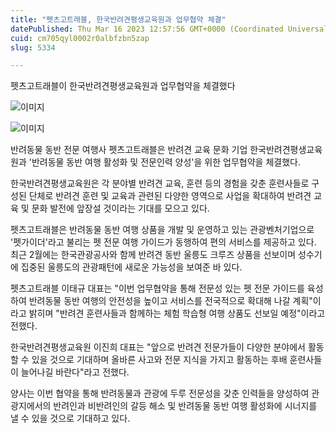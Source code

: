 ```yaml
---
title: "펫츠고트래블, 한국반려견평생교육원과 업무협약 체결"
datePublished: Thu Mar 16 2023 12:57:56 GMT+0000 (Coordinated Universal Time)
cuid: cm705qyl0002r0albfzbn5zap
slug: 5334

---
```



펫츠고트래블이 한국반려견평생교육원과 업무협약을 체결했다

![이미지](https://cdn.hashnode.com/res/hashnode/image/upload/v1739258738843/2cb5295a-eaec-48a5-bd87-449f27c2c365.jpeg)

![이미지](https://cdn.hashnode.com/res/hashnode/image/upload/v1739258740963/0c0881e7-1307-46ef-8819-be2de37679cf.jpeg)

반려동물 동반 전문 여행사 펫츠고트래블은 반려견 교육 문화 기업 한국반려견평생교육원과 '반려동물 동반 여행 활성화 및 전문인력 양성'을 위한 업무협약을 체결했다.

한국반려견평생교육원은 각 분야별 반려견 교육, 훈련 등의 경험을 갖춘 훈련사들로 구성된 단체로 반려견 훈련 및 교육과 관련된 다양한 영역으로 사업을 확대하여 반려견 교육 및 문화 발전에 앞장설 것이라는 기대를 모으고 있다.

펫츠고트래블은 반려동물 동반 여행 상품을 개발 및 운영하고 있는 관광벤처기업으로 '펫가이더'라고 불리는 펫 전문 여행 가이드가 동행하여 편의 서비스를 제공하고 있다. 최근 2월에는 한국관광공사와 함께 반려견 동반 울릉도 크루즈 상품을 선보이며 성수기에 집중된 울릉도의 관광패턴에 새로운 가능성을 보여준 바 있다.

펫츠고트래블 이태규 대표는 "이번 업무협약을 통해 전문성 있는 펫 전문 가이드를 육성하여 반려동물 동반 여행의 안전성을 높이고 서비스를 전국적으로 확대해 나갈 계획"이라고 밝히며 "반려견 훈련사들과 함께하는 체험 학습형 여행 상품도 선보일 예정"이라고 전했다.

한국반려견평생교육원 이진희 대표는 "앞으로 반려견 전문가들이 다양한 분야에서 활동할 수 있을 것으로 기대하며 올바른 사고와 전문 지식을 가지고 활동하는 후배 훈련사들이 늘어나길 바란다"라고 전했다.

양사는 이번 협약을 통해 반려동물과 관광에 두루 전문성을 갖춘 인력들을 양성하여 관광지에서의 반려인과 비반려인의 갈등 해소 및 반려동물 동반 여행 활성화에 시너지를 낼 수 있을 것으로 기대하고 있다.